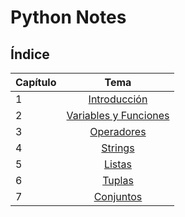# Python Notes

## Índice

| Capítulo | Tema                                                                  |
|----------|:---------------------------------------------------------------------:|
| 1        | [Introducción](./chapters/introduccion/intro.md)                      |
| 2        | [Variables y Funciones](./chapters/vars_funcs/variables_functions.md) |
| 3        | [Operadores](./chapters/operadores/opers.md)                          |
| 4        | [Strings](./chapters/strings/strings.md)                              |
| 5        | [Listas](./chapters/listas/listas.md)                                 |
| 6        | [Tuplas](./chapters/tuples/tuples.md)                                 |
| 7        | [Conjuntos](./chapters/sets/sets.md)
